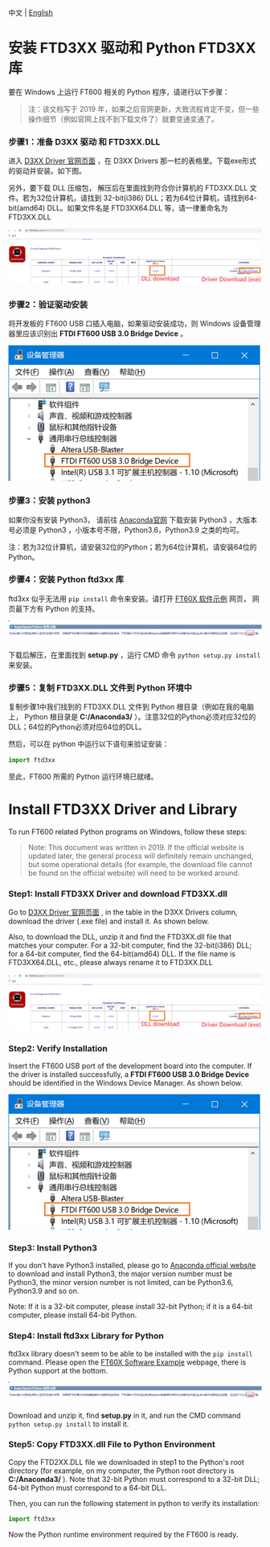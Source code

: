 中文 | [English](#en)

安装 FTD3XX 驱动和 Python FTD3XX 库
====================================

要在 Windows 上运行 FT600 相关的 Python 程序，请进行以下步骤： 

> 注：该文档写于 2019 年，如果之后官网更新，大致流程肯定不变，但一些操作细节（例如官网上找不到下载文件了）就要变通变通了。

### 步骤1：准备 D3XX 驱动 和 FTD3XX.DLL

进入 [D3XX Driver 官网页面](https://www.ftdichip.com/Drivers/D3XX.htm) ，在 D3XX Drivers 那一栏的表格里。下载exe形式的驱动并安装。如下图。

另外，要下载 DLL 压缩包， 解压后在里面找到符合你计算机的 FTD3XX.DLL 文件。若为32位计算机，请找到 32-bit(i386) DLL；若为64位计算机，请找到64-bit(amd64) DLL。如果文件名是 FTD3XX64.DLL 等，请一律重命名为 FTD3XX.DLL

![FT600驱动下载](./figures/ft600_driver_download.png)



### 步骤2：验证驱动安装

将开发板的 FT600 USB 口插入电脑，如果驱动安装成功，则 Windows 设备管理器里应该识别出 **FTDI FT600 USB 3.0 Bridge Device** 。

![FT600被识别](./figures/ft600_ready.png)

### 步骤3：安装 python3

如果你没有安装 Python3， 请前往 [Anaconda官网](https://www.anaconda.com/products/individual) 下载安装 Python3 ，大版本号必须是 Python3 ，小版本号不限，Python3.6，Python3.9 之类的均可。

注：若为32位计算机，请安装32位的Python；若为64位计算机，请安装64位的Python。

### 步骤4：安装 Python ftd3xx 库

ftd3xx 似乎无法用 `pip install` 命令来安装。请打开 [FT60X 软件示例](http://www.ftdichip.cn/Support/SoftwareExamples/FT60X.htm) 网页， 网页最下方有 Python 的支持。

![Python 软件示例](./figures/ftd3xx_python_install.png)

下载后解压，在里面找到 **setup.py** ，运行 CMD 命令 `python setup.py install` 来安装。 

### 步骤5：复制 FTD3XX.DLL 文件到 Python 环境中

复制步骤1中我们找到的 FTD3XX.DLL 文件到 Python 根目录（例如在我的电脑上， Python 根目录是 **C:/Anaconda3/** ）。注意32位的Python必须对应32位的DLL；64位的Python必须对应64位的DLL。

然后，可以在 python 中运行以下语句来验证安装：

```python
import ftd3xx
```

至此，FT600 所需的 Python 运行环境已就绪。



<span id="en">Install FTD3XX Driver and Library</span>
====================================

To run FT600 related Python programs on Windows, follow these steps:

> Note: This document was written in 2019. If the official website is updated later, the general process will definitely remain unchanged, but some operational details (for example, the download file cannot be found on the official website) will need to be worked around.

### Step1: Install FTD3XX Driver and download FTD3XX.dll

Go to [D3XX Driver 官网页面](https://www.ftdichip.com/Drivers/D3XX.htm) , in the table in the D3XX Drivers column, download the  driver (.exe file) and install it. As shown below.

Also, to download the DLL, unzip it and find the FTD3XX.dll file that matches your computer. For a 32-bit computer, find the 32-bit(i386) DLL; for a 64-bit computer, find the 64-bit(amd64) DLL. If the file name is FTD3XX64.DLL, etc., please always rename it to FTD3XX.DLL

![FT600驱动下载](./figures/ft600_driver_download.png)



### Step2: Verify Installation

Insert the FT600 USB port of the development board into the computer. If the driver is installed successfully, a **FTDI FT600 USB 3.0 Bridge Device** should be identified in the Windows Device Manager. As shown below.

![FT600被识别](./figures/ft600_ready.png)

### Step3: Install Python3

If you don't have Python3 installed, please go to [Anaconda official website](https://www.anaconda.com/products/individual) to download and install Python3, the major version number must be Python3, the minor version number is not limited, can be Python3.6, Python3.9 and so on.

Note: If it is a 32-bit computer, please install 32-bit Python; if it is a 64-bit computer, please install 64-bit Python.

### Step4: Install ftd3xx Library for Python

ftd3xx library doesn't seem to be able to be installed with the `pip install` command. Please open the [FT60X Software Example](http://www.ftdichip.cn/Support/SoftwareExamples/FT60X.htm) webpage, there is Python support at the bottom.

![Python 软件示例](./figures/ftd3xx_python_install.png)

Download and unzip it, find **setup.py** in it, and run the CMD command `python setup.py install` to install it.

### Step5: Copy FTD3XX.dll File to Python Environment

Copy the FTD2XX.DLL file we downloaded in step1 to the Python's root directory (for example, on my computer, the Python root directory is **C:/Anaconda3/** ). Note that 32-bit Python must correspond to a 32-bit DLL; 64-bit Python must correspond to a 64-bit DLL.

Then, you can run the following statement in python to verify its installation:

```python
import ftd3xx
```

Now the Python runtime environment required by the FT600 is ready.
